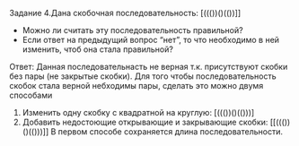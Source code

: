 Задание 4.Дана скобочная последовательность: [((())()(())]]
- Можно ли считать эту последовательность правильной?
- Если ответ на предыдущий вопрос “нет”, то что необходимо в ней изменить, чтоб она стала правильной?

Ответ:
Данная последовательнасть не верная т.к. присутствуют скобки без пары (не закрытые скобки).
Для того чтобы последовательность скобок стала верной небходимы пары, сделать это можно двумя способами
1. Изменить одну скобку с квадратной на круглую: [((())()(()))]
2. Добавить недостоющие открывающие и закрывающие скобки: [[((())()(()))]]
В первом способе сохраняется длина последовательности.
